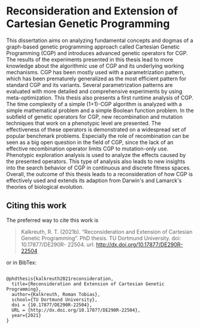 # Reconsideration and Extension of Cartesian Genetic Programming

This dissertation aims on analyzing fundamental concepts and dogmas of a graph-based genetic programming approach called Cartesian Genetic Programming (CGP) and introduces advanced genetic operators for CGP. The results of the experiments presented in this thesis lead to more knowledge about the algorithmic use of CGP and its underlying working mechanisms. CGP has been mostly used with a parametrization pattern, which has been prematurely generalized as the most efficient pattern for standard CGP and its variants. Several parametrization patterns are evaluated with more detailed and comprehensive experiments by using meta-optimization. This thesis also presents a first runtime analysis of CGP. The time complexity of a simple (1+1)-CGP algorithm is analyzed with a simple mathematical problem and a simple Boolean function problem. In the subfield of genetic operators for CGP, new recombination and mutation techniques that work on a phenotypic level are presented. The effectiveness of these operators is demonstrated on a widespread set of popular benchmark problems. Especially the role of recombination can be seen as a big open question in the field of CGP, since the lack of an effective recombination operator limits CGP to mutation-only use. Phenotypic exploration analysis is used to analyze the effects caused by the presented operators. This type of analysis also leads to new insights into the search behavior of CGP in continuous and discrete fitness spaces. Overall, the outcome of this thesis leads to a reconsideration of how CGP is effectively used and extends its adaption from Darwin's and Lamarck's theories of biological evolution.

## Citing this work

The preferred way to cite this work is

> Kalkreuth, R. T. (2021b). “Reconsideration and Extension of Cartesian
> Genetic Programming”. PhD thesis. TU Dortmund University. doi: 10.17877/DE290R- 22504. 
> url: http://dx.doi.org/10.17877/DE290R-22504

or in BibTex:

```

@phdthesis{kalkreuth2021reconsideration,
  title={Reconsideration and Extension of Cartesian Genetic Programming},
  author={Kalkreuth, Roman Tobias},
  school={TU Dortmund University},
  doi = {10.17877/DE290R-22504},
  URL = {http://dx.doi.org/10.17877/DE290R-22504},
  year={2021}
}

```

